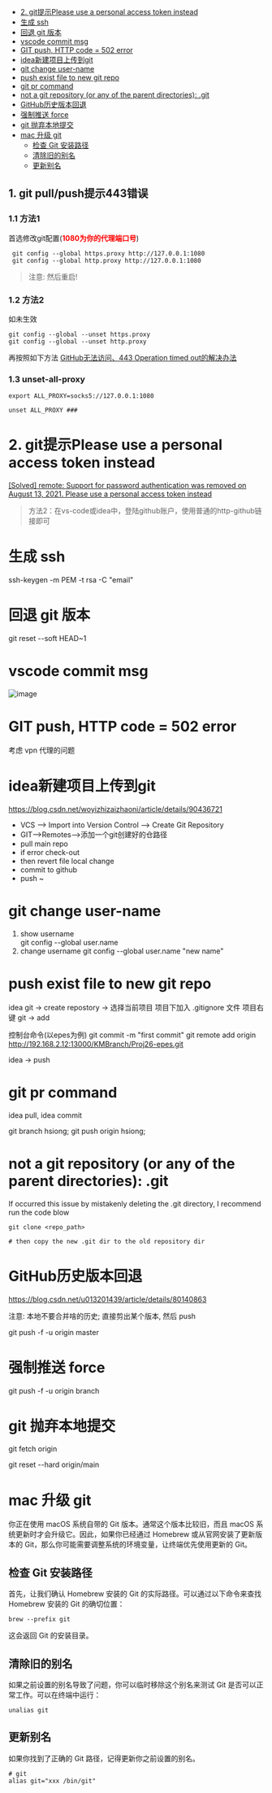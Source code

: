 - [2. git提示Please use a personal access token instead](#2-git提示please-use-a-personal-access-token-instead)
- [生成 ssh](#生成-ssh)
- [回退 git 版本](#回退-git-版本)
- [vscode commit msg](#vscode-commit-msg)
- [GIT push, HTTP code = 502 error](#git-push-http-code--502-error)
- [idea新建项目上传到git](#idea新建项目上传到git)
- [git change user-name](#git-change-user-name)
- [push exist file to new git repo](#push-exist-file-to-new-git-repo)
- [git pr command](#git-pr-command)
- [not a git repository (or any of the parent directories): .git](#not-a-git-repository-or-any-of-the-parent-directories-git)
- [GitHub历史版本回退](#github历史版本回退)
- [强制推送 force](#强制推送-force)
- [git 抛弃本地提交](#git-抛弃本地提交)
- [mac 升级 git](#mac-升级-git)
  - [检查 Git 安装路径](#检查-git-安装路径)
  - [清除旧的别名](#清除旧的别名)
  - [更新别名](#更新别名)

<!-- # 一.常见问题 -->

## 1. git pull/push提示443错误
### 1.1 方法1
首选修改git配置(<b style='color:red'>1080为你的代理端口号</b>)
```
 git config --global https.proxy http://127.0.0.1:1080
 git config --global http.proxy http://127.0.0.1:1080
```

> 注意: 然后重启! 

### 1.2 方法2
如未生效
```
git config --global --unset https.proxy
git config --global --unset http.proxy
```
再按照如下方法
[GitHub无法访问、443 Operation timed out的解决办法](https://juejin.cn/post/6844904193170341896)

### 1.3 unset-all-proxy
```
export ALL_PROXY=socks5://127.0.0.1:1080

unset ALL_PROXY ###
```


# 2. git提示Please use a personal access token instead
[[Solved] remote: Support for password authentication was removed on August 13, 2021. Please use a personal access token instead](https://exerror.com/remote-support-for-password-authentication-was-removed-on-august-13-2021-please-use-a-personal-access-token-instead/)

> 方法2：在vs-code或idea中，登陆github账户，使用普通的http-github链接即可

# 生成 ssh
 ssh-keygen -m PEM -t rsa -C "email"  

# 回退 git 版本
git reset --soft HEAD~1


# vscode commit msg
![image](https://user-images.githubusercontent.com/37357447/180382244-bafdc0a8-af43-4cb0-a908-abae03ccdb31.png)

# GIT push, HTTP code = 502 error
考虑 vpn 代理的问题

# idea新建项目上传到git
https://blog.csdn.net/woyizhizaizhaoni/article/details/90436721
+ VCS --> Import into Version Control --> Create Git Repository 
+ GIT-->Remotes-->添加一个git创建好的仓路径
+ pull main repo
+ if error check-out
+ then revert file local change
+ commit to github
+ push ~

# git change user-name
1. show username   
   git config --global user.name
2. change username 
   git config --global user.name "new name" 

# push exist file to new git repo
idea git -> create repostory -> 选择当前项目
项目下加入 .gitignore 文件
项目右键  git -> add

控制台命令(以epes为例)
git commit -m "first commit"
git remote add origin http://192.168.2.12:13000/KMBranch/Proj26-epes.git

idea -> push

# git pr command
idea pull, idea commit

git branch hsiong;
git push origin hsiong;

# not a git repository (or any of the parent directories): .git
If occurred this issue by mistakenly deleting the .git directory, I recommend run the code blow
```shell 
git clone <repo_path>

# then copy the new .git dir to the old repository dir

```

# GitHub历史版本回退
https://blog.csdn.net/u013201439/article/details/80140863

注意: 本地不要合并啥的历史; 直接剪出某个版本, 然后 push

git push -f -u origin master

# 强制推送 force
git push -f -u origin branch

# git 抛弃本地提交
git fetch origin

git reset --hard origin/main


# mac 升级 git
你正在使用 macOS 系统自带的 Git 版本。通常这个版本比较旧，而且 macOS 系统更新时才会升级它。因此，如果你已经通过 Homebrew 或从官网安装了更新版本的 Git，那么你可能需要调整系统的环境变量，让终端优先使用更新的 Git。

## 检查 Git 安装路径

首先，让我们确认 Homebrew 安装的 Git 的实际路径。可以通过以下命令来查找 Homebrew 安装的 Git 的确切位置：

```
brew --prefix git
```

这会返回 Git 的安装目录。

## 清除旧的别名

如果之前设置的别名导致了问题，你可以临时移除这个别名来测试 Git 是否可以正常工作。可以在终端中运行：

```
unalias git
```

## 更新别名

如果你找到了正确的 Git 路径，记得更新你之前设置的别名。

```
# git
alias git="xxx /bin/git"
```



